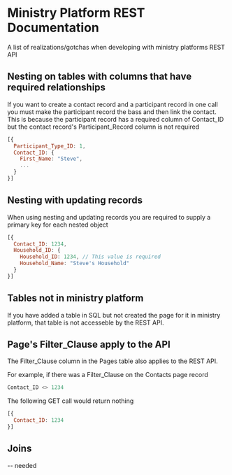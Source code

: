 # Ministry Platform REST Documentation
A list of realizations/gotchas when developing with ministry platforms REST API


## Nesting on tables with columns that have required relationships
If you want to create a contact record and a participant record in one call you must make the participant record the bass and then link the contact. This is because the participant record has a required column of Contact_ID but the contact record's Participant_Record column is not required

```javascript
[{
  Participant_Type_ID: 1,
  Contact_ID: {
    First_Name: "Steve",
    ...
  }
}]
```

## Nesting with updating records
When using nesting and updating records you are required to supply a primary key for each nested object
```javascript
[{
  Contact_ID: 1234,
  Household_ID: {
    Household_ID: 1234, // This value is required
    Household_Name: "Steve's Household"
  }
}]
```

## Tables not in ministry platform
If you have added a table in SQL but not created the page for it in ministry platform, that table is not accesseble by the REST API.


## Page's Filter_Clause apply to the API 
The Filter_Clause column in the Pages table also applies to the REST API. 

For example, if there was a Filter_Clause on the Contacts page record
``` SQL
Contact_ID <> 1234
```
The following GET call would return nothing
``` javascript
[{
  Contact_ID: 1234
}]
```

## Joins
-- needed
